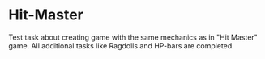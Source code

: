 # Hit-Master

Test task about creating game with the same mechanics as in "Hit Master" game.
All additional tasks like Ragdolls and HP-bars are completed.
